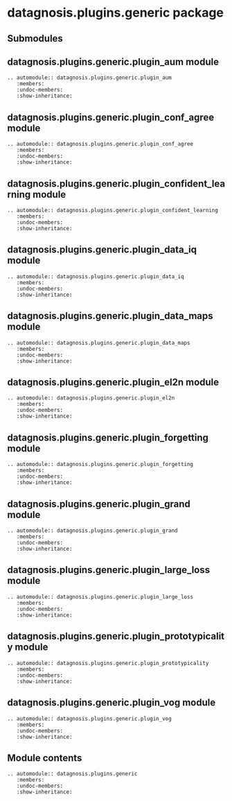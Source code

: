 # datagnosis.plugins.generic package

## Submodules

## datagnosis.plugins.generic.plugin_aum module

```{eval-rst}
.. automodule:: datagnosis.plugins.generic.plugin_aum
   :members:
   :undoc-members:
   :show-inheritance:
```

## datagnosis.plugins.generic.plugin_conf_agree module

```{eval-rst}
.. automodule:: datagnosis.plugins.generic.plugin_conf_agree
   :members:
   :undoc-members:
   :show-inheritance:
```

## datagnosis.plugins.generic.plugin_confident_learning module

```{eval-rst}
.. automodule:: datagnosis.plugins.generic.plugin_confident_learning
   :members:
   :undoc-members:
   :show-inheritance:
```

## datagnosis.plugins.generic.plugin_data_iq module

```{eval-rst}
.. automodule:: datagnosis.plugins.generic.plugin_data_iq
   :members:
   :undoc-members:
   :show-inheritance:
```

## datagnosis.plugins.generic.plugin_data_maps module

```{eval-rst}
.. automodule:: datagnosis.plugins.generic.plugin_data_maps
   :members:
   :undoc-members:
   :show-inheritance:
```

## datagnosis.plugins.generic.plugin_el2n module

```{eval-rst}
.. automodule:: datagnosis.plugins.generic.plugin_el2n
   :members:
   :undoc-members:
   :show-inheritance:
```

## datagnosis.plugins.generic.plugin_forgetting module

```{eval-rst}
.. automodule:: datagnosis.plugins.generic.plugin_forgetting
   :members:
   :undoc-members:
   :show-inheritance:
```

## datagnosis.plugins.generic.plugin_grand module

```{eval-rst}
.. automodule:: datagnosis.plugins.generic.plugin_grand
   :members:
   :undoc-members:
   :show-inheritance:
```

## datagnosis.plugins.generic.plugin_large_loss module

```{eval-rst}
.. automodule:: datagnosis.plugins.generic.plugin_large_loss
   :members:
   :undoc-members:
   :show-inheritance:
```

## datagnosis.plugins.generic.plugin_prototypicality module

```{eval-rst}
.. automodule:: datagnosis.plugins.generic.plugin_prototypicality
   :members:
   :undoc-members:
   :show-inheritance:
```

## datagnosis.plugins.generic.plugin_vog module

```{eval-rst}
.. automodule:: datagnosis.plugins.generic.plugin_vog
   :members:
   :undoc-members:
   :show-inheritance:
```

## Module contents

```{eval-rst}
.. automodule:: datagnosis.plugins.generic
   :members:
   :undoc-members:
   :show-inheritance:
```

